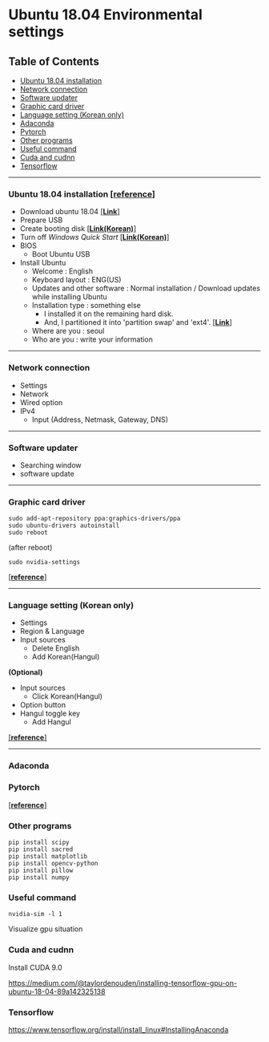 # Ubuntu 18.04 Environmental settings


## Table of Contents
- [Ubuntu 18.04 installation](###ubuntu-18.04-installation)
- [Network connection](###Network-connection)
- [Software updater](###Software-updater)
- [Graphic card driver](###Graphic-card-driver)
- [Language setting (Korean only)](###Language-setting-(Korean-only))
- [Adaconda](###Adaconda)
- [Pytorch](###Pytorch)
- [Other programs](###Other-programs)
- [Useful command](###Useful-command)
- [Cuda and cudnn](###Cuda-and-cudnn)
- [Tensorflow](###Tensorflow)

---

### Ubuntu 18.04 installation [[**reference**]](http://vire.tistory.com/25?category=678504)

- Download ubuntu 18.04 [[**Link**]](https://www.ubuntu.com/download/desktop)
- Prepare USB
- Create booting disk [[**Link(Korean)**]](http://crescentupon.tistory.com/383)
- Turn off *Windows Quick Start* [[**Link(Korean)**]](https://prolite.tistory.com/1253)
- BIOS
  - Boot Ubuntu USB
- Install Ubuntu
  - Welcome : English
  - Keyboard layout : ENG(US)
  - Updates and other software : Normal installation / Download updates while installing Ubuntu
  - Installation type : something else 
    - I installed it on the remaining hard disk.
    - And, I partitioned it into 'partition swap' and 'ext4'. [[**Link**]](https://askubuntu.com/questions/343268/how-to-use-manual-partitioning-during-installation)
  - Where are you : seoul
  - Who are you : write your information


---

### Network connection

- Settings
- Network
- Wired option
- IPv4
  - Input (Address, Netmask, Gateway, DNS)

---

### Software updater

- Searching window
- software update

---

### Graphic card driver

```
sudo add-apt-repository ppa:graphics-drivers/ppa
sudo ubuntu-drivers autoinstall
sudo reboot
```
(after reboot)
```
sudo nvidia-settings
```
[[**reference**]](http://optic.tistory.com/119)

---

### Language setting (Korean only)

- Settings
- Region & Language
- Input sources
  - Delete English
  - Add Korean(Hangul)
  
**(Optional)**
- Input sources
  - Click Korean(Hangul)
- Option button
- Hangul toggle key
  - Add Hangul

[[**reference**]](http://snowdeer.github.io/linux/2018/07/11/ubuntu-18p04-install-korean-keyboard/)

---

### Adaconda




### Pytorch

[[**reference**]](https://pytorch.org/)

### Other programs

```
pip install scipy
pip install sacred
pip install matplotlib
pip install opencv-python
pip install pillow
pip install numpy
```

### Useful command


```
nvidia-sim -l 1
```
Visualize gpu situation



### Cuda and cudnn

Install CUDA 9.0

https://medium.com/@taylordenouden/installing-tensorflow-gpu-on-ubuntu-18-04-89a142325138

### Tensorflow

https://www.tensorflow.org/install/install_linux#InstallingAnaconda


